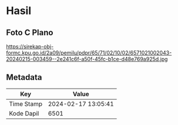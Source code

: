 # Hasil

## Foto C Plano

https://sirekap-obj-formc.kpu.go.id/2a09/pemilu/pdpr/65/71/02/10/02/6571021002043-20240215-003459--2e241c6f-a50f-45fc-b1ce-d48e769a925d.jpg


## Metadata

| Key        | Value               |
| ---------- | ------------------- |
| Time Stamp | 2024-02-17 13:05:41 |
| Kode Dapil | 6501                |



